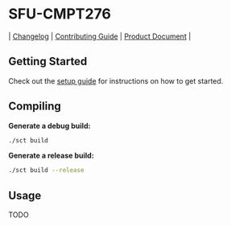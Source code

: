 # SFU-CMPT276
| [Changelog](CHANGELOG.md) | [Contributing Guide](CONTRIBUTING.md) | [Product Document](docs/project/Product-Document.md) |



## Getting Started

Check out the [setup guide](docs/developer/Setup.md) for instructions on how to get started.



## Compiling

**Generate a debug build:**

```bash
./sct build
```

**Generate a release build:**

```bash
./sct build --release
```



## Usage

TODO

